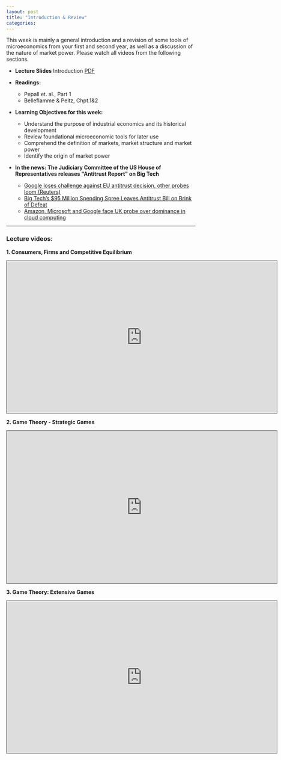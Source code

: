 ```yaml
---
layout: post
title: "Introduction & Review"
categories: 
---
```



This week is mainly a general introduction and a revision of some tools of microeconomics from your first and second year, as well as a discussion of the nature of market power. Please watch all videos from the following sections.

- **Lecture Slides** 
  Introduction [PDF](https://drive.google.com/file/d/1RvYu0ra1g1AdbY-7JU7b7aySffiJI043/view?usp=sharing)
 

- **Readings:**
  - Pepall et. al., Part 1
  - Belleflamme &amp; Peitz, Chpt.1&amp;2


- **Learning Objectives for this week:**
  - Understand the purpose of industrial economics and its historical development
  - Review foundational microeconomic tools for later use
  - Comprehend the definition of markets, market structure and market power
  - Identify the origin of market power


- **In the news: The Judiciary Committee of the US House of Representatives releases &quot;Antitrust Report&quot; on Big Tech**
  - [Google loses challenge against EU antitrust decision, other probes loom (Reuters)](https://www.reuters.com/technology/eu-courts-wed-ruling-record-44-bln-google-fine-may-set-precedent-2022-09-14/)
  - [Big Tech’s $95 Million Spending Spree Leaves Antitrust Bill on Brink of Defeat](https://www.bloomberg.com/news/articles/2022-09-06/tech-giants-spree-leaves-antitrust-bill-on-brink-of-defeat)
  - [Amazon, Microsoft and Google face UK probe over dominance in cloud computing](https://www.cnbc.com/2022/09/22/uks-ofcom-probes-amazon-microsoft-and-google-over-cloud-dominance.html)


--- 
### Lecture videos: 

**1. Consumers, Firms and Competitive Equilibrium**
<p><iframe width="720" height="405" style="border: 1px solid #464646;" src="https://york.cloud.panopto.eu/Panopto/Pages/Embed.aspx?id=f44f8cea-d2fb-44ee-a581-ac4400b71801&amp;autoplay=false&amp;offerviewer=true&amp;showtitle=false&amp;showbrand=false&amp;start=0&amp;interactivity=all" allowfullscreen="allowfullscreen" allow="autoplay"></iframe></p>

**2. Game Theory - Strategic Games**
<p><iframe width="720" height="405" style="border: 1px solid #464646;" src="https://york.cloud.panopto.eu/Panopto/Pages/Embed.aspx?id=09c8e9f7-8cb5-4de8-a996-ac4500d348f4&amp;autoplay=false&amp;offerviewer=true&amp;showtitle=false&amp;showbrand=false&amp;start=0&amp;interactivity=all" allowfullscreen="allowfullscreen" allow="autoplay"></iframe></p>

**3. Game Theory: Extensive Games**
<p><iframe width="720" height="405" style="border: 1px solid #464646;" src="https://york.cloud.panopto.eu/Panopto/Pages/Embed.aspx?id=01b99d38-b6fb-4a42-b9d1-ac4a00b60cd7&amp;autoplay=false&amp;offerviewer=true&amp;showtitle=false&amp;showbrand=false&amp;start=0&amp;interactivity=all" allowfullscreen="allowfullscreen" allow="autoplay"></iframe></p>
